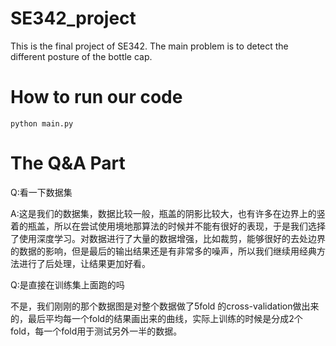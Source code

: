 # SE342_project
This is the final project of SE342.
The main problem is to detect the different posture of the bottle cap.


# How to run our code
`python main.py`
# The Q&A Part

Q:看一下数据集

A:这是我们的数据集，数据比较一般，瓶盖的阴影比较大，也有许多在边界上的竖着的瓶盖，所以在尝试使用境地那算法的时候并不能有很好的表现，于是我们选择了使用深度学习。对数据进行了大量的数据增强，比如裁剪，能够很好的去处边界的数据的影响，但是最后的输出结果还是有非常多的噪声，所以我们继续用经典方法进行了后处理，让结果更加好看。

Q:是直接在训练集上面跑的吗

不是，我们刚刚的那个数据图是对整个数据做了5fold 的cross-validation做出来的，最后平均每一个fold的结果画出来的曲线，实际上训练的时候是分成2个fold，每一个fold用于测试另外一半的数据。